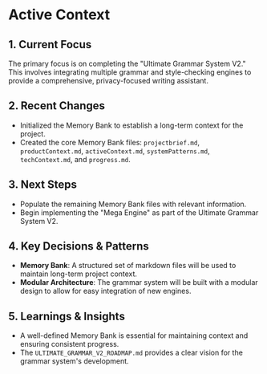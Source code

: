 # Active Context

## 1. Current Focus
The primary focus is on completing the "Ultimate Grammar System V2." This involves integrating multiple grammar and style-checking engines to provide a comprehensive, privacy-focused writing assistant.

## 2. Recent Changes
- Initialized the Memory Bank to establish a long-term context for the project.
- Created the core Memory Bank files: `projectbrief.md`, `productContext.md`, `activeContext.md`, `systemPatterns.md`, `techContext.md`, and `progress.md`.

## 3. Next Steps
- Populate the remaining Memory Bank files with relevant information.
- Begin implementing the "Mega Engine" as part of the Ultimate Grammar System V2.

## 4. Key Decisions & Patterns
- **Memory Bank**: A structured set of markdown files will be used to maintain long-term project context.
- **Modular Architecture**: The grammar system will be built with a modular design to allow for easy integration of new engines.

## 5. Learnings & Insights
- A well-defined Memory Bank is essential for maintaining context and ensuring consistent progress.
- The `ULTIMATE_GRAMMAR_V2_ROADMAP.md` provides a clear vision for the grammar system's development.
